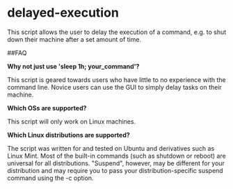 # delayed-execution
This script allows the user to delay the execution of a command, e.g. to shut down their machine after a set amount of time.

##FAQ

**Why not just use 'sleep 1h; your_command'?**

This script is geared towards users who have little to no experience with the command line. Novice users can use the GUI to simply delay tasks on their machine.

**Which OSs are supported?**

This script will only work on Linux machines.

**Which Linux distributions are supported?**

The script was written for and tested on Ubuntu and derivatives such as Linux Mint. Most of the built-in commands (such as shutdown or reboot) are universal for all distributions. "Suspend", however, may be different for your distribution and may require you to pass your distribution-specific suspend command using the -c option.
